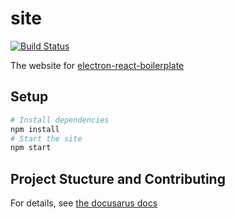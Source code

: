 # site

[![Build Status](https://travis-ci.org/electron-react-boilerplate/site.svg?branch=master)](https://travis-ci.org/electron-react-boilerplate/site)

The website for [electron-react-boilerplate](https://github.com/electron-react-boilerplate/electron-react-boilerplate)

## Setup

```sh
# Install dependencies
npm install
# Start the site
npm start
```

## Project Stucture and Contributing

For details, see [the docusarus docs](https://v2.docusaurus.io)
